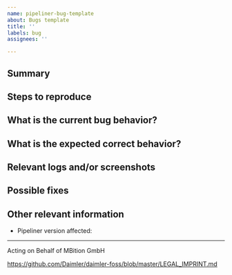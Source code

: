 ```yaml
---
name: pipeliner-bug-template
about: Bugs template
title: ''
labels: bug
assignees: ''

---
```


## Summary

[//]: # (The bug encountered must be summarized concisely)


## Steps to reproduce

[//]: # (How can the issue be reproduced?)


## What is the current bug behavior?

[//]: # (What did it actually happen?)


## What is the expected correct behavior?

[//]: # (What should have been done instead?)


## Relevant logs and/or screenshots

[//]: # (Any relevant log should be pasted in this section. Code blocks should be used ``` --- ``` to format the console output, logs, and code, as they are hard to read otherwise. Snippet can also be used and linked it here. Markdown guide on GitHub should be checked for further tips)

## Possible fixes

[//]: # (The code line number that might be responsible for the problem should be added when possible)

## Other relevant information

[//]: # (Pipeliner version should be added, more than one when appropriate)

* Pipeliner version affected: 

----
[//]: # (To review information about possible relevant labels for this issue the labels list should be reviewed: https://github.com/Daimler/pipeliner/labels )

Acting on Behalf of MBition GmbH

https://github.com/Daimler/daimler-foss/blob/master/LEGAL_IMPRINT.md
